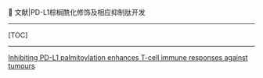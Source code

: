 👏 文献|PD-L1棕榈酰化修饰及相应抑制肽开发

---
[TOC]

---
[Inhibiting PD-L1 palmitoylation enhances T-cell immune responses against tumours](文献PD-L1棕榈酰化修饰及相应抑制肽开发/s41551-019-0375-6.pdf)